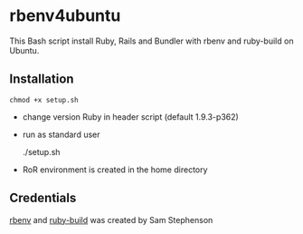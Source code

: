 rbenv4ubuntu
============

This Bash script install Ruby, Rails and Bundler with rbenv and ruby-build on Ubuntu.


Installation
------------
    chmod +x setup.sh 

- change version Ruby in header script (default 1.9.3-p362)
- run as standard user

    ./setup.sh
    
- RoR environment is created in the home directory

Credentials
-----------
[rbenv](https://github.com/sstephenson/rbenv "rbenv") and [ruby-build](https://github.com/sstephenson/ruby-build "ruby-build") was created by Sam Stephenson
